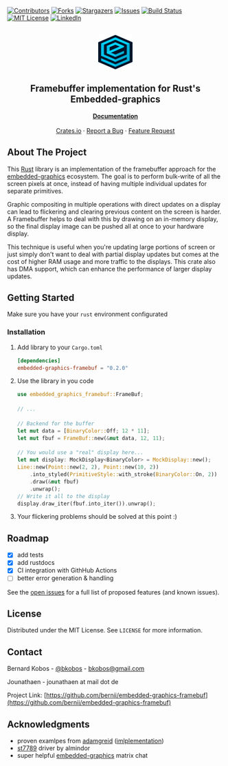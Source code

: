 <div id="top"></div>

<!-- PROJECT SHIELDS -->
<!--
*** I'm using markdown "reference style" links for readability.
*** Reference links are enclosed in brackets [ ] instead of parentheses ( ).
*** See the bottom of this document for the declaration of the reference variables
*** for contributors-url, forks-url, etc. This is an optional, concise syntax you may use.
*** https://www.markdownguide.org/basic-syntax/#reference-style-links
-->
[![Contributors][contributors-shield]][contributors-url]
[![Forks][forks-shield]][forks-url]
[![Stargazers][stars-shield]][stars-url]
[![Issues][issues-shield]][issues-url]
[![Build Status][build-status]][build-status-url]
[![MIT License][license-shield]][license-url]
[![LinkedIn][linkedin-shield]][linkedin-url]


<br />
<div align="center">
  <a href="https://github.com/bernii/embedded-graphics-framebuf">
    <img src="https://raw.githubusercontent.com/embedded-graphics/embedded-graphics/191fe7f8a0fedc713f9722b9dc59208dacadee7e/assets/logo.svg?sanitize=true" alt="Embedded graphics logo" width="80" height="80">
  </a>

<h2 align="center">Framebuffer implementation for Rust's Embedded-graphics</h3>
  <p align="center">
    <a href="https://docs.rs/embedded-graphics-framebuf/latest/embedded_graphics_framebuf/index.html"><strong>Documentation</strong></a>
    <br />
    <br />
    <a href="https://crates.io/crates/embedded-graphics-framebuf">Crates.io</a>
    ·
    <a href="https://github.com/bernii/embedded-graphics-framebuf/issues">Report a Bug</a>
    ·
    <a href="https://github.com/bernii/embedded-graphics-framebuf/issues">Feature Request</a>
  </p>
</div>


## About The Project

This [Rust](https://www.rust-lang.org/) library is an implementation of the framebuffer approach for the [embedded-graphics](https://github.com/embedded-graphics/embedded-graphics) ecosystem. The goal is to perform bulk-write of all the screen pixels at once, instead of having multiple individual updates for separate primitives.

Graphic compositing in multiple operations with direct updates on a display can lead to flickering and clearing previous content on the screen is harder. A Framebuffer helps to deal with this by drawing on an in-memory display, so the final display image can be pushed all at once to your hardware display.

This technique is useful when you're updating large portions of screen or just simply don't want to deal with partial display updates but comes at the cost of higher RAM usage and more traffic to the displays. This crate also has DMA support, which can enhance the performance of larger display updates.


## Getting Started

Make sure you have your `rust` environment configurated

### Installation

1. Add library to your `Cargo.toml`

    ```toml
    [dependencies]
    embedded-graphics-framebuf = "0.2.0"
    ```
2. Use the library in you code
    ```rust
    use embedded_graphics_framebuf::FrameBuf;

    // ...

    // Backend for the buffer
    let mut data = [BinaryColor::Off; 12 * 11];
    let mut fbuf = FrameBuf::new(&mut data, 12, 11);

    // You would use a "real" display here...
    let mut display: MockDisplay<BinaryColor> = MockDisplay::new();
    Line::new(Point::new(2, 2), Point::new(10, 2))
        .into_styled(PrimitiveStyle::with_stroke(BinaryColor::On, 2))
        .draw(&mut fbuf)
        .unwrap();
    // Write it all to the display
    display.draw_iter(fbuf.into_iter()).unwrap();
    ```
3. Your flickering problems should be solved at this point :)


## Roadmap

- [x] add tests
- [x] add rustdocs
- [x] CI integration with GithHub Actions
- [ ] better error generation & handling

See the [open issues](https://github.com/bernii/embedded-graphics-framebuf/issues) for a full list of proposed features (and known issues).


## License

Distributed under the MIT License. See `LICENSE` for more information.


## Contact

Bernard Kobos - [@bkobos](https://twitter.com/bkobos) - bkobos@gmail.com

Jounathaen - jounathaen at mail dot de

Project Link: [https://github.com/bernii/embedded-graphics-framebuf](https://github.com/bernii/embedded-graphics-framebuf)

## Acknowledgments

* proven examlpes from [adamgreid](https://github.com/adamgreig) ([imlplementation](https://github.com/adamgreig/walkclock-public/blob/master/firmware/src/framebuf.rs ))
* [st7789](https://github.com/almindor/st7789) driver by almindor
* super helpful [embedded-graphics](https://app.element.io/#/room/#rust-embedded-graphics:matrix.org) matrix chat


<!-- MARKDOWN LINKS & IMAGES -->
<!-- https://www.markdownguide.org/basic-syntax/#reference-style-links -->
[contributors-shield]: https://img.shields.io/github/contributors/bernii/embedded-graphics-framebuf.svg?style=for-the-badge
[contributors-url]: https://github.com/bernii/embedded-graphics-framebuf/graphs/contributors
[forks-shield]: https://img.shields.io/github/forks/bernii/embedded-graphics-framebuf.svg?style=for-the-badge
[forks-url]: https://github.com/bernii/embedded-graphics-framebuf/network/members
[stars-shield]: https://img.shields.io/github/stars/bernii/embedded-graphics-framebuf.svg?style=for-the-badge
[stars-url]: https://github.com/bernii/embedded-graphics-framebuf/stargazers
[issues-shield]: https://img.shields.io/github/issues/bernii/embedded-graphics-framebuf.svg?style=for-the-badge
[issues-url]: https://github.com/bernii/embedded-graphics-framebuf/issues
[license-shield]: https://img.shields.io/github/license/bernii/embedded-graphics-framebuf.svg?style=for-the-badge
[license-url]: https://github.com/bernii/embedded-graphics-framebuf/blob/main/LICENSE
[linkedin-shield]: https://img.shields.io/badge/-LinkedIn-black.svg?style=for-the-badge&logo=linkedin&colorB=555
[linkedin-url]: https://linkedin.com/in/bernii
[product-screenshot]: images/screenshot.png
[build-status]: https://img.shields.io/endpoint.svg?url=https%3A%2F%2Factions-badge.atrox.dev%2Fbernii%2Fembedded-graphics-framebuf%2Fbadge%3Fref%3Dmain&style=for-the-badge
[build-status-url]: https://actions-badge.atrox.dev/bernii/embedded-graphics-framebuf/goto?ref=main
